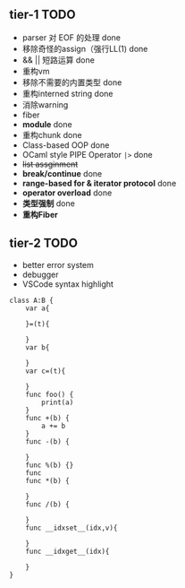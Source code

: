 ## tier-1 TODO

- parser 对 EOF 的处理 done
- 移除奇怪的assign（强行LL(1) done
- && || 短路运算 done
- 重构vm
- 移除不需要的内置类型 done
- 重构interned string done
- 消除warning
- fiber
- **module** done
- 重构chunk done
- Class-based OOP done
- OCaml style PIPE Operator `|>` done
- ~~list assginment~~
- **break/continue** done
- **range-based for & iterator protocol** done
- **operator overload** done
- **类型强制** done
- **重构Fiber**

## tier-2 TODO
- better error system
- debugger
- VSCode syntax highlight
```
class A:B {
    var a{

    }=(t){

    }
    var b{

    }
    var c=(t){
        
    }
    func foo() {
        print(a)
    }
    func +(b) {
        a += b
    }
    func -(b) {

    }
    func %(b) {}
    func 
    func *(b) {

    }
    func /(b) {

    }
    func __idxset__(idx,v){

    } 
    func __idxget__(idx){

    }
}
```